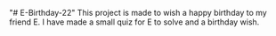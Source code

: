 "# E-Birthday-22"
This project is made to wish a happy birthday to my friend E. I have made a small quiz for E to solve and a birthday wish.